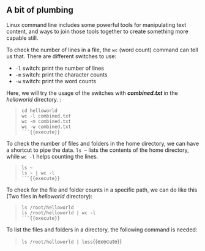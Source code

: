 ## A bit of plumbing

Linux command line includes some powerful tools for manipulating text content, and ways to join those tools together to create something more capable still.

To check the number of lines in a file, the `wc` (word count) command can tell us that. There are different switches to use:
- `-l` switch: print the number of lines
- `-m` switch: print the character counts
- `-w` switch: print the word counts

Here, we will try the usage of the switches with **_combined.txt_** in the _helloworld_ directory. :
> ```
> cd helloworld
> wc -l combined.txt
> wc -m combined.txt
> wc -w combined.txt
> ```{{execute}}

To check the number of files and folders in the home directory, we can have a shortcut to pipe the data. `ls ~` lists the contents of the home directory, while `wc -l` helps counting the lines. 
> ```
> ls ~
> ls ~ | wc -l
> ```{{execute}}

To check for the file and folder counts in a specific path, we can do like this (Two files in _helloworld_ directory):
> ```
> ls /root/helloworld
> ls /root/helloworld | wc -l
> ```{{execute}}

To list the files and folders in a directory, the following command is needed:
> `ls /root/helloworld | less`{{execute}}

<br/>
